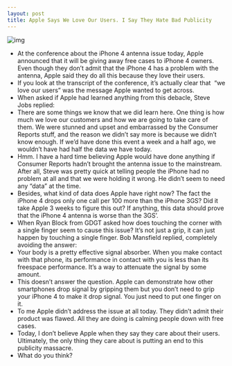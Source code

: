 ```yaml
---
layout: post
title: Apple Says We Love Our Users. I Say They Hate Bad Publicity
---
```

![img](http://media.idownloadblog.com/wp-content/uploads/2010/07/We-Love-Our-Users.jpg)
* At the conference about the iPhone 4 antenna issue today, Apple announced that it will be giving away free cases to iPhone 4 owners. Even though they don’t admit that the iPhone 4 has a problem with the antenna, Apple said they do all this because they love their users.
* If you look at the transcript of the conference, it’s actually clear that  “we love our users” was the message Apple wanted to get across.
* When asked if Apple had learned anything from this debacle, Steve Jobs replied:
* There are some things we know that we did learn here. One thing is how much we love our customers and how we are going to take care of them. We were stunned and upset and embarrassed by the Consumer Reports stuff, and the reason we didn’t say more is because we didn’t know enough. If we’d have done this event a week and a half ago, we wouldn’t have had half the data we have today.
* Hmm. I have a hard time believing Apple would have done anything if Consumer Reports hadn’t brought the antenna issue to the mainstream. After all, Steve was pretty quick at telling people the iPhone had no problem at all and that we were holding it wrong. He didn’t seem to need any “data” at the time.
* Besides, what kind of data does Apple have right now? The fact the iPhone 4 drops only one call per 100 more than the iPhone 3GS? Did it take Apple 3 weeks to figure this out? If anything, this data should prove that the iPhone 4 antenna is worse than the 3GS’.
* When Ryan Block from GDGT asked how does touching the corner with a single finger seem to cause this issue? It’s not just a grip, it can just happen by touching a single finger. Bob Mansfield replied, completely avoiding the answer:
* Your body is a pretty effective signal absorber. When you make contact with that phone, its performance in contact with you is less than its freespace performance. It’s a way to attenuate the signal by some amount.
* This doesn’t answer the question. Apple can demonstrate how other smartphones drop signal by gripping them but you don’t need to grip your iPhone 4 to make it drop signal. You just need to put one finger on it.
* To me Apple didn’t address the issue at all today. They didn’t admit their product was flawed. All they are doing is calming people down with free cases.
* Today, I don’t believe Apple when they say they care about their users. Ultimately, the only thing they care about is putting an end to this publicity massacre.
* What do you think?

